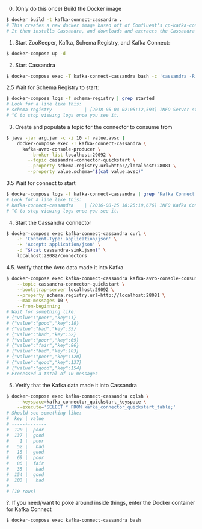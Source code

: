 0. (Only do this once) Build the Docker image
```bash
$ docker build -t kafka-connect-cassandra .
# This creates a new docker image based off of Confluent's cp-kafka-connect image
# It then installs Cassandra, and downloads and extracts the Cassandra sink connector onto the plugin path for Kafka connect
```

1. Start ZooKeeper, Kafka, Schema Registry, and Kafka Connect:
```bash
$ docker-compose up -d
```

2. Start Cassandra
```bash
$ docker-compose exec -T kafka-connect-cassandra bash -c 'cassandra -R > /dev/null 2> /dev/null'
```

2.5 Wait for Schema Registry to start:
```bash
$ docker-compose logs -f schema-registry | grep started
# Look for a line like this:
# schema-registry            | [2018-05-04 02:05:12,593] INFO Server started, listening for requests... (io.confluent.kafka.schemaregistry.rest.SchemaRegistryMain
# ^C to stop viewing logs once you see it.
```

3. Create and populate a topic for the connector to consume from
```bash
$ java -jar arg.jar -c -i 10 -f value.avsc |
    docker-compose exec -T kafka-connect-cassandra \
      kafka-avro-console-producer \
        --broker-list localhost:29092 \
        --topic cassandra-connector-quickstart \
        --property schema.registry.url=http://localhost:28081 \
        --property value.schema="$(cat value.avsc)"
```

3.5 Wait for connect to start
```bash
$ docker-compose logs -f kafka-connect-cassandra | grep 'Kafka Connect started'
# Look for a line like this:
# kafka-connect-cassandra    | [2016-08-25 18:25:19,676] INFO Kafka Connect started (org.apache.kafka.connect.runtime.Connect)
# ^C to stop viewing logs once you see it.
```

4. Start the Cassandra connector
```bash
$ docker-compose exec kafka-connect-cassandra curl \
    -H 'Content-Type: application/json' \
    -H 'Accept: application/json' \
    -d "$(cat cassandra-sink.json)" \
    localhost:28082/connectors
```

4.5. Verify that the Avro data made it into Kafka
```bash
$ docker-compose exec kafka-connect-cassandra kafka-avro-console-consumer \
    --topic cassandra-connector-quickstart \
    --bootstrap-server localhost:29092 \
    --property schema.registry.url=http://localhost:28081 \
    --max-messages 10 \
    --from-beginning
# Wait for something like:
# {"value":"poor","key":1}
# {"value":"good","key":18}
# {"value":"bad","key":35}
# {"value":"bad","key":52}
# {"value":"poor","key":69}
# {"value":"fair","key":86}
# {"value":"bad","key":103}
# {"value":"poor","key":120}
# {"value":"good","key":137}
# {"value":"good","key":154}
# Processed a total of 10 messages
```

5. Verify that the Kafka data made it into Cassandra
```bash
$ docker-compose exec kafka-connect-cassandra cqlsh \
    --keyspace=kafka_connector_quickstart_keyspace \
    --execute='SELECT * FROM kafka_connector_quickstart_table;'
# Should see something like:
#  key | value
# -----+-------
#  120 |  poor
#  137 |  good
#    1 |  poor
#   52 |   bad
#   18 |  good
#   69 |  poor
#   86 |  fair
#   35 |   bad
#  154 |  good
#  103 |   bad
#
# (10 rows)
```

?. If you need/want to poke around inside things, enter the Docker container for Kafka Connect
```bash
$ docker-compose exec kafka-connect-cassandra bash
```